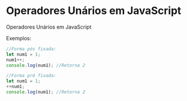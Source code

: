 # Operadores Unários em JavaScript

Operadores Unários em JavaScript

Exemplos:

```js
//Forma pós fixada:
let num1 = 1;
num1++;
console.log(num1); //Retorna 2

//Forma pré fixada:
let num1 = 1;
++num1;
console.log(num1); //Retorna 2
```